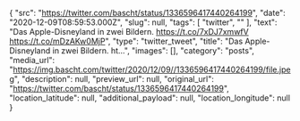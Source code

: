 {
  "src": "https://twitter.com/bascht/status/1336596417440264199",
  "date": "2020-12-09T08:59:53.000Z",
  "slug": null,
  "tags": [
    "twitter",
    ""
  ],
  "text": "Das Apple-Disneyland in zwei Bildern. https://t.co/7xDJ7xmwfV https://t.co/mDzAKw0MjP",
  "type": "twitter_tweet",
  "title": "Das Apple-Disneyland in zwei Bildern. ht…",
  "images": [],
  "category": "posts",
  "media_url": "https://img.bascht.com/twitter/2020/12/09//1336596417440264199/file.jpeg",
  "description": null,
  "preview_url": null,
  "original_url": "https://twitter.com/bascht/status/1336596417440264199",
  "location_latitude": null,
  "additional_payload": null,
  "location_longitude": null
}